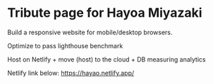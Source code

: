# Tribute page for Hayoa Miyazaki

Build a responsive website for mobile/desktop browsers.

Optimize to pass lighthouse benchmark

Host on Netlify + move (host) to the cloud + DB measuring analytics

Netlify link below: https://hayao.netlify.app/

